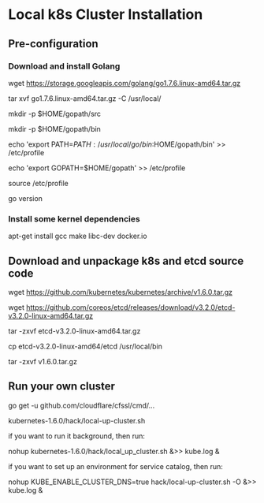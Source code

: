 # Local k8s Cluster Installation

## Pre-configuration

### Download and install Golang

wget https://storage.googleapis.com/golang/go1.7.6.linux-amd64.tar.gz

tar xvf go1.7.6.linux-amd64.tar.gz -C /usr/local/

mkdir -p $HOME/gopath/src

mkdir -p $HOME/gopath/bin

echo 'export PATH=$PATH:/usr/local/go/bin:$HOME/gopath/bin' >> /etc/profile

echo 'export GOPATH=$HOME/gopath' >> /etc/profile

source /etc/profile

go version

### Install some kernel dependencies

apt-get install gcc make libc-dev docker.io

## Download and unpackage k8s and etcd source code

wget https://github.com/kubernetes/kubernetes/archive/v1.6.0.tar.gz

wget https://github.com/coreos/etcd/releases/download/v3.2.0/etcd-v3.2.0-linux-amd64.tar.gz

tar -zxvf etcd-v3.2.0-linux-amd64.tar.gz

cp etcd-v3.2.0-linux-amd64/etcd /usr/local/bin

tar -zxvf v1.6.0.tar.gz

## Run your own cluster

go get -u github.com/cloudflare/cfssl/cmd/...

kubernetes-1.6.0/hack/local-up-cluster.sh

if you want to run it background, then run:

nohup kubernetes-1.6.0/hack/local_up_cluster.sh &>> kube.log &

if you want to set up an environment for service catalog, then run:

nohup KUBE_ENABLE_CLUSTER_DNS=true hack/local-up-cluster.sh -O &>> kube.log &
